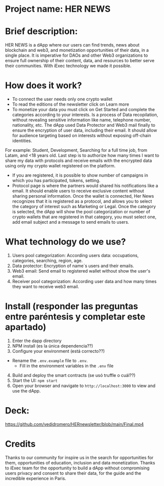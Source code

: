 # Project name: HER NEWS

# Brief description: 
HER NEWS is a dApp where our users can find trends, news about blockchain and web3, and monetization opportunities of their data, in a single place. It is imperative for DAOs and other Web3 organizations to ensure full ownership of their content, data, and resources to better serve their communities. With iExec technology we made it possible.

# How does it work?
- To connect the user needs only one crypto wallet
- To read the editions of the newsletter click on Learn more
- To monetize your data you must click on Get Started and complete the categories according to your interests. Is a process of Data recopilation, without revealing sensitive information like name, telephone number, nationality, etc. The dApp used Data Protector and Web3 mail finally to ensure the encryption of user data, including their email. It should allow for audience targeting based on interests without exposing off-chain identities.

For example: Student, Development, Searching for a full time job, from Latam, and <18 years old. Last step is to authorize how many times I want to share my data with protocols and receive emails with the encrypted data using only my crypto wallet registered on the platform.

- If you are registered, it is possible to show number of campaigns in which you has participated, tokens, setting.
- Protocol page is where the partners would shared his notifications like a email. It should enable users to receive exclusive content without sharing personal information. Once the wallet is connected, Her News recognizes that it is registered as a protocol, and allows you to select the category of interest such as Marketing or Legal. Once the category is selected, the dApp will show the pool categorization or number of crypto wallets that are registered in that category, you must select one, add email subject and a message to send emails to users.

# What technology do we use?
1. Users pool categorization: According users data: occupations, categories, searching, region, age.
2. Data protector: Encryption of name´s users and their emails.
3. Web3 email: Send email to registered wallet without show the user's email.
4. Receiver pool categorization: According user data and how many times they want to receive web3 email.

# Install (responder las preguntas entre paréntesis y completar este apartado)
1. Enter the dapp directory
2. NPM install (es la única dependencia??)
3. Configure your environment (está correcto??)
- Rename the `.env.example` file to `.env`.
   - Fill in the environment variables in the `.env` file
4. Build and deploy the smart contracts (se usó truffle o cuál??)
5. Start the UI: `npm start`
6. Open your browser and navigate to `http://localhost:3000` to view and use the dApp.


# Deck:
https://github.com/yedidromero/HERnewsletter/blob/main/Final.mp4


# Credits
Thanks to our community for inspire us in the search for opportunities for them, opportunities of education, inclusion and data monetization.
Thanks to iExec team for the opportunity to build a dApp without compromising users privacy and consent to share their data, for the guide and the incredible experience in Paris.
